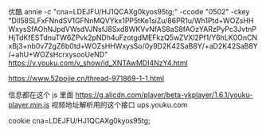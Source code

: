 
优酷
annie -c "cna=LDEJFU/HJ1QCAXg0kyos95tg;"  -ccode "0502" -ckey "DIl58SLFxFNndSV1GFNnMQVYkx1PP5tKe1siZu/86PR1u/Wh1Ptd+WOZsHHWxysSfAOhNJpdVWsdVJNsfJ8Sxd8WKVvNfAS8aS8fAOzYARzPyPc3JvtnPHjTdKfESTdnuTW6ZPvk2pNDh4uFzotgdMEFkzQ5wZVXl2Pf1/Y6hLK0OnCNxBj3+nb0v72gZ6b0td+WOZsHHWxysSo/0y9D2K42SaB8Y/+aD2K42SaB8Y/+ahU+WOZsHcrxysooUeND" https://v.youku.com/v_show/id_XNTAwMDI4NzY4.html

https://www.52pojie.cn/thread-971869-1-1.html

信息都在这个 js 里面
https://g.alicdn.com/player/beta-ykplayer/1.6.1/youku-player.min.js
视频地址解析用的这个接口
ups.youku.com

cookie
cna=LDEJFU/HJ1QCAXg0kyos95tg;
